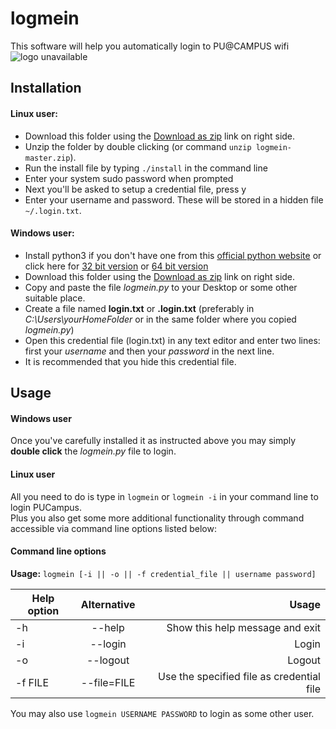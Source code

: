 logmein
=======

This software will help you automatically login to PU@CAMPUS wifi ![logo unavailable](http://physics.puchd.ac.in/events/exfor2011/includes/webimages/logo1-tr.png "PU @ Campus")  

Installation
------------

#### **Linux** user: 
* Download this folder using the [Download as zip][zip] link on right side.
* Unzip the folder by double clicking (or command `unzip logmein-master.zip`).
* Run the install file by typing `./install` in the command line
* Enter your system sudo password when prompted
* Next you'll be asked to setup a credential file, press y
* Enter your username and password. These will be stored in a hidden file `~/.login.txt`.

#### **Windows** user:
* Install python3 if you don't have one from this [official python website][python3] or click here for [32 bit version][32python34] or [64 bit version][64python34]
* Download this folder using the [Download as zip][zip] link on right side.
* Copy and paste the file *logmein.py* to your Desktop or some other suitable place.
* Create a file named **login.txt** or **.login.txt** (preferably in *C:\Users\yourHomeFolder* or in the same folder where you copied *logmein.py*)
* Open this credential file (login.txt) in any text editor and enter two lines: first your *username* and then your *password* in the next line. 
* It is recommended that you hide this credential file.

Usage
-----

#### Windows user
Once you've carefully installed it as instructed above you may simply **double click** the *logmein.py* file to login.  

#### Linux user
All you need to do is type in `logmein` or `logmein -i` in your command line to login PUCampus.  
Plus you also get some more additional functionality through command accessible via command line options listed below:  

#### Command line options
**Usage:** ```logmein [-i || -o || -f credential_file || username password] ```  

| **Help option** | **Alternative** | **Usage**                                 |
| -------------   |:-------------:  | -----:                                    |
| -h              | --help          | Show this help message and exit           |
| -i              | --login         | Login                                     |
| -o              | --logout        | Logout                                    |
| -f FILE         | --file=FILE     | Use the specified file as credential file |

You may also use `logmein USERNAME PASSWORD` to login as some other user.  


[zip]: https://github.com/shubhamchaudhary/logmein/archive/master.zip
[python3]: https://www.python.org/download/
[32python34]: https://www.python.org/ftp/python/3.4.2/python-3.4.2.msi
[64python34]: https://www.python.org/ftp/python/3.4.2/python-3.4.2.amd64.msi
